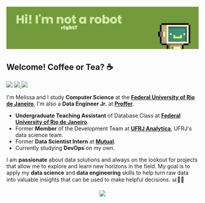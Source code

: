 [![MasterHead](banner.png)](https://github.com/melissapg)

<div alignn="left"> 
<h2> 
  Welcome! Coffee or Tea? ☕
 <br>
</h2>

![](https://komarev.com/ghpvc/?username=melissapg&style=flat-square&color=green)
<a href="https://www.linkedin.com/in/melissa-pg/" alt="Linkedin">
  <img src="https://img.shields.io/badge/-Linkedin-0e76a8?style=flat-square&logo=Linkedin&logoColor=white&link=https://www.linkedin.com/in/melissa-pg/"/>
</a>
<a href="mailto:melissappguarilha@gmail.com" alt="Gmail">
  <img src="https://img.shields.io/badge/-Gmail-ED401B?style=flat-square&labelColor=ED401B&logo=gmail&logoColor=white&link=mailto:melissappguarilha@gmail.com"/>
</a>

I'm Melissa and I study <strong>Computer Science</strong> at the <strong>[Federal University of Rio de Janeiro](https://ufrj.br)</strong>, I'm also a <strong>Data Engineer Jr.</strong> at <strong>[Proffer](https://proffer.com.br)</strong>.

<p align="left">
  <ul>
    <li><strong>Undergraduate Teaching Assistant</strong> of Database Class at <strong><a href="https://ufrj.br">Federal University of Rio de Janeiro</a></strong>.
    <li>Former <strong>Member</strong> of the Development Team at <strong><a href="https://analytica.ufrj.br/">UFRJ Analytica</a></strong>, UFRJ's data science team.
    <li>Former <strong>Data Scientist Intern</strong> at <strong><a href="https://mutual.club">Mutual</a></strong>.
    <li> Currently studying <strong>DevOps</strong> on my own.</li>
  </ul>
</p>

I am <strong>passionate</strong> about data solutions and always on the lookout for projects that allow me to explore and learn new horizons in the field. My goal is to apply my <strong>data science</strong> and <strong>data engineering</strong> skills to help turn raw data into valuable insights that can be used to make helpful decisions. 📊🤸‍♀️
<!-- 
<div align="center">
  <h2>These are my currents stats!</h2>
  <p>
  </p>
</div>

<div align="center">
  <a href="https://github.com/melissapg">
  <img height="180em" src="https://github-readme-stats.vercel.app/api?username=melissapg&show_icons=true&theme=vue&include_all_commits=true&count_private=true"/>
  <img height="180em" src="https://github-readme-stats.vercel.app/api/top-langs/?username=melissapg&layout=compact&langs_count=7&theme=vue"/>
</div> -->

<p align="center">
  <a href="https://skillicons.dev">
    <img src="https://skillicons.dev/icons?i=py,r,aws,docker,flask,mongodb,mysql,postman" />
  </a>
</p>

